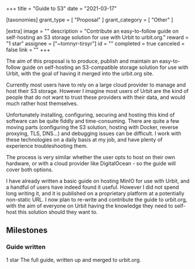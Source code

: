 +++
title = "Guide to S3"
date = "2021-03-17"

[taxonomies]
grant_type = [ "Proposal" ]
grant_category = [ "Other" ]

[extra]
image = ""
description = "Contribute an easy-to-follow guide on self-hosting an S3 storage solution for use with Urbit to urbit.org."
reward = "1 star"
assignee = ["~tomnyr-tirsyr"]
id = ""
completed = true
canceled = false
link = ""
+++

The aim of this proposal is to produce, publish and maintain an easy-to-follow guide on self-hosting an S3-compatible storage solution for use with Urbit, with the goal of having it merged into the urbit.org site.

Currently most users have to rely on a large cloud provider to manage and host their S3 storage. However I imagine most users of Urbit are the kind of people that do not want to trust these providers with their data, and would much rather host themselves.

Unfortunately installing, configuring, securing and hosting this kind of software can be quite fiddly and time-consuming. There are quite a few moving parts (configuring the S3 solution, hosting with Docker, reverse proxying, TLS, DNS…) and debugging issues can be difficult. I work with these technologies on a daily basis at my job, and have plenty of experience troubleshooting them.

The process is very similar whether the user opts to host on their own hardware, or with a cloud provider like DigitalOcean - so the guide will cover both options.

I have already written a basic guide on hosting MinIO for use with Urbit, and a handful of users have indeed found it useful. However I did not spend long writing it, and it is published on a proprietary platform at a potentially non-static URL. I now plan to re-write and contribute the guide to urbit.org, with the aim of everyone on Urbit having the knowledge they need to self-host this solution should they want to.

## Milestones

### Guide written

1 star
The full guide, written up and merged to urbit.org.
